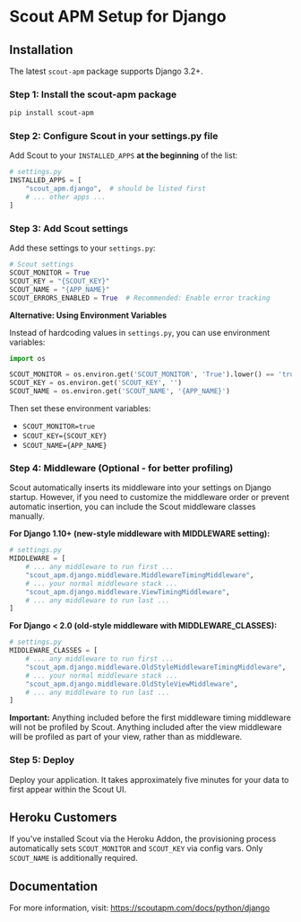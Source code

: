 # Scout APM Setup for Django

## Installation

The latest `scout-apm` package supports Django 3.2+.

### Step 1: Install the scout-apm package

```bash
pip install scout-apm
```

### Step 2: Configure Scout in your settings.py file

Add Scout to your `INSTALLED_APPS` **at the beginning** of the list:

```python
# settings.py
INSTALLED_APPS = [
    "scout_apm.django",  # should be listed first
    # ... other apps ...
]
```

### Step 3: Add Scout settings

Add these settings to your `settings.py`:

```python
# Scout settings
SCOUT_MONITOR = True
SCOUT_KEY = "{SCOUT_KEY}"
SCOUT_NAME = "{APP_NAME}"
SCOUT_ERRORS_ENABLED = True  # Recommended: Enable error tracking

```

**Alternative: Using Environment Variables**

Instead of hardcoding values in `settings.py`, you can use environment variables:

```python
import os

SCOUT_MONITOR = os.environ.get('SCOUT_MONITOR', 'True').lower() == 'true'
SCOUT_KEY = os.environ.get('SCOUT_KEY', '')
SCOUT_NAME = os.environ.get('SCOUT_NAME', '{APP_NAME}')
```

Then set these environment variables:
- `SCOUT_MONITOR=true`
- `SCOUT_KEY={SCOUT_KEY}`
- `SCOUT_NAME={APP_NAME}`

### Step 4: Middleware (Optional - for better profiling)

Scout automatically inserts its middleware into your settings on Django startup. However, if you need to customize the middleware order or prevent automatic insertion, you can include the Scout middleware classes manually.

**For Django 1.10+ (new-style middleware with MIDDLEWARE setting):**

```python
# settings.py
MIDDLEWARE = [
    # ... any middleware to run first ...
    "scout_apm.django.middleware.MiddlewareTimingMiddleware",
    # ... your normal middleware stack ...
    "scout_apm.django.middleware.ViewTimingMiddleware",
    # ... any middleware to run last ...
]
```

**For Django < 2.0 (old-style middleware with MIDDLEWARE_CLASSES):**

```python
# settings.py
MIDDLEWARE_CLASSES = [
    # ... any middleware to run first ...
    "scout_apm.django.middleware.OldStyleMiddlewareTimingMiddleware",
    # ... your normal middleware stack ...
    "scout_apm.django.middleware.OldStyleViewMiddleware",
    # ... any middleware to run last ...
]
```

**Important:** Anything included before the first middleware timing middleware will not be profiled by Scout. Anything included after the view middleware will be profiled as part of your view, rather than as middleware.

### Step 5: Deploy

Deploy your application. It takes approximately five minutes for your data to first appear within the Scout UI.

## Heroku Customers

If you've installed Scout via the Heroku Addon, the provisioning process automatically sets `SCOUT_MONITOR` and `SCOUT_KEY` via config vars. Only `SCOUT_NAME` is additionally required.

## Documentation

For more information, visit: https://scoutapm.com/docs/python/django
